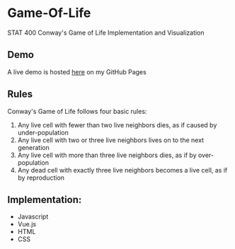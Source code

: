 # Game-Of-Life
STAT 400 Conway's Game of Life Implementation and Visualization

## Demo
A live demo is hosted [here](https://nels4929.github.io/Game-Of-Life/) on my GitHub Pages

## Rules
Conway's Game of Life follows four basic rules:

1. Any live cell with fewer than two live neighbors dies, as if caused by under-population
2. Any live cell with two or three live neighbors lives on to the next generation
3. Any live cell with more than three live neighbors dies, as if by over-population
4. Any dead cell with exactly three live neighbors becomes a live cell, as if by reproduction

## Implementation:
* Javascript
* Vue.js
* HTML
* CSS
